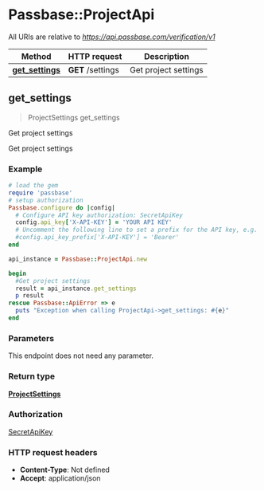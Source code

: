 # Passbase::ProjectApi

All URIs are relative to *https://api.passbase.com/verification/v1*

Method | HTTP request | Description
------------- | ------------- | -------------
[**get_settings**](ProjectApi.md#get_settings) | **GET** /settings | Get project settings



## get_settings

> ProjectSettings get_settings

Get project settings

Get project settings 

### Example

```ruby
# load the gem
require 'passbase'
# setup authorization
Passbase.configure do |config|
  # Configure API key authorization: SecretApiKey
  config.api_key['X-API-KEY'] = 'YOUR API KEY'
  # Uncomment the following line to set a prefix for the API key, e.g. 'Bearer' (defaults to nil)
  #config.api_key_prefix['X-API-KEY'] = 'Bearer'
end

api_instance = Passbase::ProjectApi.new

begin
  #Get project settings
  result = api_instance.get_settings
  p result
rescue Passbase::ApiError => e
  puts "Exception when calling ProjectApi->get_settings: #{e}"
end
```

### Parameters

This endpoint does not need any parameter.

### Return type

[**ProjectSettings**](ProjectSettings.md)

### Authorization

[SecretApiKey](../README.md#SecretApiKey)

### HTTP request headers

- **Content-Type**: Not defined
- **Accept**: application/json

